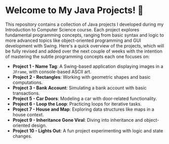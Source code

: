 # Welcome to My Java Projects! 🚀

This repository contains a collection of Java projects I developed during my Introduction to Computer Science course. Each project explores fundamental programming concepts, ranging from basic syntax and logic to more advanced topics like object-oriented programming and GUI development with Swing. Here's a quick overview of the projects, which will be fully revised and added over the next couple of weeks with the intention of mastering the subtle programming concepts each one focuses on:

- **Project 1 - Name Tag**: A Swing-based application displaying images in a `JFrame`, with console-based ASCII art.
- **Project 2 - Rectangles**: Working with geometric shapes and basic computations.
- **Project 3 - Bank Account**: Simulating a bank account with basic transactions.
- **Project 5 - Car Doors**: Modeling a car with door-related functionality.
- **Project 6 - Loop the Loop**: Practicing loops for iterative tasks.
- **Project 7 - House and Map**: Exploring data structures like maps in a house context.
- **Project 9 - Inheritance Gone Viral**: Diving into inheritance and object-oriented design.
- **Project 10 - Lights Out**: A fun project experimenting with logic and state changes.